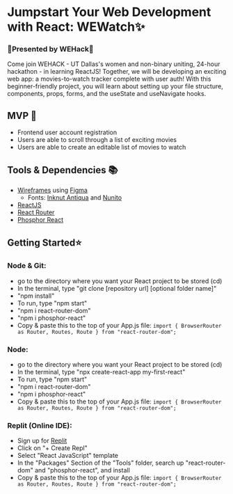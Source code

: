 # Jumpstart Your Web Development with React: WEWatch✨ 
### 💫Presented by WEHack💫

Come join WEHACK - UT Dallas's women and non-binary uniting, 24-hour hackathon - in learning ReactJS! Together, we will be developing an exciting web app: a movies-to-watch tracker complete with user auth! With this beginner-friendly project, you will learn about setting up your file structure, components, props, forms, and the useState and useNavigate hooks.

## MVP 🎯
- Frontend user account registration
- Users are able to scroll through a list of exciting movies
- Users are able to create an editable list of movies to watch

## Tools & Dependencies 📚
- [Wireframes](https://www.figma.com/file/08jf3KCrSgLseKFglWkgxz/wehack-movie-web?type=design&node-id=1%3A23&mode=design&t=gO8Z0cRY1Xg3zeAi-1) using [Figma](https://www.figma.com/signup)
    - Fonts: [Inknut Antiqua](https://fonts.google.com/specimen/Inknut+Antiqua?query=Inknut+Antiqua) and [Nunito](https://fonts.google.com/specimen/Nunito?query=nunito)
- [ReactJS](https://react.dev/learn)
- [React Router](https://www.npmjs.com/package/react-router-dom)
- [Phosphor React](https://www.npmjs.com/package/phosphor-react) 

## Getting Started⭐️
### Node & Git:
* go to the directory where you want your React project to be stored (cd)
* In the terminal, type "git clone [repository url] [optional folder name]"
* "npm install"
* To run, type "npm start"
* "npm i react-router-dom"
* "npm i phosphor-react"
* Copy & paste this to the top of your App.js file: `import { BrowserRouter as Router, Routes, Route } from "react-router-dom";`

### Node:
* go to the directory where you want your React project to be stored (cd)
* In the terminal, type "npx create-react-app my-first-react"
* To run, type "npm start"
* "npm i react-router-dom"
* "npm i phosphor-react"
* Copy & paste this to the top of your App.js file: `import { BrowserRouter as Router, Routes, Route } from "react-router-dom";`

### Replit (Online IDE): 
* Sign up for [Replit](https://replit.com/)
* Click on "+ Create Repl"
* Select "React JavaScript" template
* In the "Packages" Section of the "Tools" folder, search up "react-router-dom" and "phosphor-react", and install
* Copy & paste this to the top of your App.js file: `import { BrowserRouter as Router, Routes, Route } from "react-router-dom";`